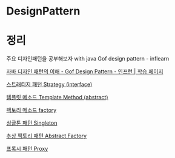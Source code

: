 # DesignPattern
# 정리
주요 디자인패턴을 공부해보자 with java
Gof design pattern - inflearn

[자바 디자인 패턴의 이해 - Gof Design Pattern - 인프런 | 학습 페이지](https://www.inflearn.com/course/%EC%9E%90%EB%B0%94-%EB%94%94%EC%9E%90%EC%9D%B8-%ED%8C%A8%ED%84%B4/lecture/3171?tab=curriculum)

[스트래티지 패턴 Strategy (interface)](https://www.notion.so/Strategy-interface-828e362503944e3589caa0f8c80b18ba)

[템플릿 메소드 Template Method (abstract)](https://www.notion.so/Template-Method-abstract-7dffc842f9674f43aaba4732f60d8181)

[팩토리 메소드 factory](https://www.notion.so/factory-efc3fcb302a74b8090b125f2edf48d6d)

[싱글톤 패턴 Singleton](https://www.notion.so/Singleton-f2c3410f0ba2445fbf1db148bec6b10b)

[추상 팩토리 패턴 Abstract Factory](https://www.notion.so/Abstract-Factory-2c5612c834fa43a9a0d35df7aa57ded2)

[프록시 패턴 Proxy](https://www.notion.so/Proxy-66316f56188649249234667c984ca761)
